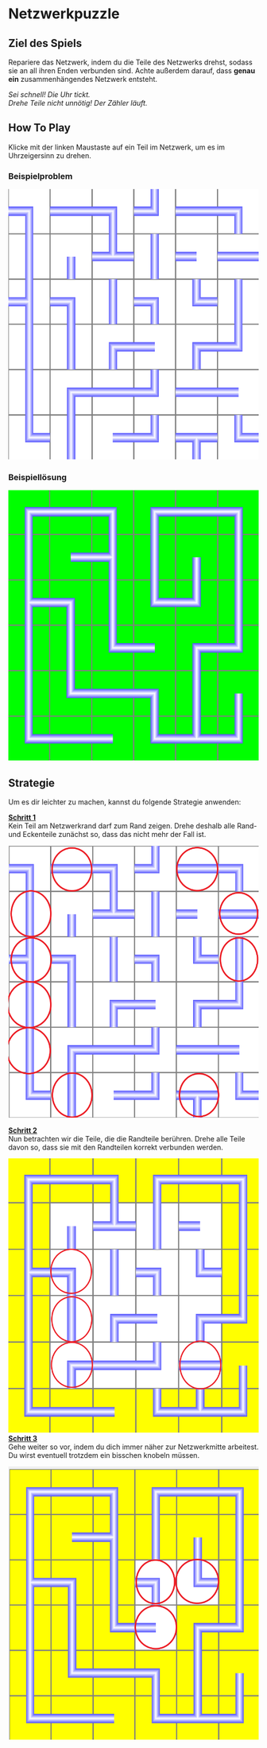 # Netzwerkpuzzle

## Ziel des Spiels
Repariere das Netzwerk, indem du die Teile des Netzwerks drehst,
sodass sie an all ihren Enden verbunden sind.
Achte außerdem darauf, dass **genau ein** zusammenhängendes
Netzwerk entsteht.

*Sei schnell! Die Uhr tickt.*\
*Drehe Teile nicht unnötig! Der Zähler läuft.*

## How To Play 
Klicke mit der linken Maustaste auf ein Teil im Netzwerk,
um es im Uhrzeigersinn zu drehen.

### Beispielproblem
![1](1.png)
### Beispiellösung
![10](10.png)

## Strategie
Um es dir leichter zu machen, kannst du folgende Strategie anwenden:

<u>**Schritt 1** </u> \
Kein Teil am Netzwerkrand darf zum Rand zeigen. Drehe deshalb alle
Rand- und Eckenteile zunächst so, dass das nicht mehr der Fall ist.

![2](2.png)

<u>**Schritt 2** </u> \
Nun betrachten wir die Teile, die die Randteile berühren.
Drehe alle Teile davon so, dass sie mit den Randteilen korrekt
verbunden werden.

![3](5.png)
<u>**Schritt 3** </u> \
Gehe weiter so vor, indem du dich immer näher zur Netzwerkmitte
arbeitest.
Du wirst eventuell trotzdem ein bisschen knobeln müssen.

![5](9.png)
